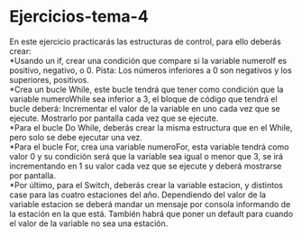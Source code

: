 # Ejercicios-tema-4
En este ejercicio practicarás las estructuras de control, para ello deberás crear:  
*Usando un if, crear una condición que compare si la variable numeroIf es positivo, negativo, o 0. Pista: Los números inferiores a 0 son negativos y los superiores, positivos.  
*Crea un bucle While, este bucle tendrá que tener como condición que la variable numeroWhile sea inferior a 3, el bloque de código que tendrá el bucle deberá:  Incrementar el valor de la variable en uno cada vez que se ejecute.  Mostrarlo por pantalla cada vez que se ejecute.  
*Para el bucle Do While, deberás crear la misma estructura que en el While, pero solo se debe ejecutar una vez.  
*Para el bucle For, crea una variable numeroFor, esta variable tendrá como valor 0 y su condición será que la variable sea igual o menor que 3, se irá incrementando en 1 su valor cada vez que se ejecute y deberá mostrarse por pantalla.  
*Por último, para el Switch, deberás crear la variable estacion, y distintos case para las cuatro estaciones del año. Dependiendo del valor de la variable estacion se deberá mandar un mensaje por consola informando de la estación en la que está. También habrá que poner un default para cuando el valor de la variable no sea una estación.
